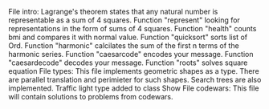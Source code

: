 File intro:
Lagrange's theorem states that any natural number is representable as a sum of 4 squares.
Function "represent" looking for representations in the form of sums of 4 squares.
Function "health" counts bmi and compares it with normal value.
Function "quicksort" sorts list of Ord.
Function "harmonic" calcilates the sum of the first n terms of the harmonic series.
Function "caesarcode" encodes your message.
Function "caesardecode" decodes your message.
Function "roots" solves square equation
File types:
This file implements geometric shapes as a type.
There are parallel translation and perimieter for such shapes.
Search trees are also implemented.
Traffic light type added to class Show
File codewars:
This file will contain solutions to problems from codewars.
